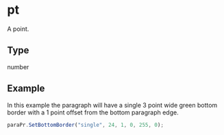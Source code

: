 # pt

A point.

## Type

number



## Example

In this example the paragraph will have a single 3 point wide green bottom border with a 1 point offset from the bottom paragraph edge.

```javascript editor-pptx
paraPr.SetBottomBorder("single", 24, 1, 0, 255, 0);
```
